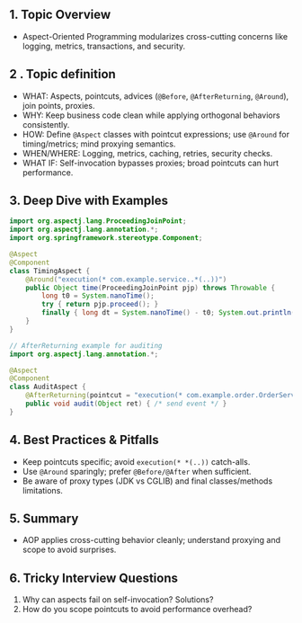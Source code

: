## 1. Topic Overview

- Aspect-Oriented Programming modularizes cross-cutting concerns like logging, metrics, transactions, and security.

## 2 . Topic definition

- WHAT: Aspects, pointcuts, advices (`@Before`, `@AfterReturning`, `@Around`), join points, proxies.
- WHY: Keep business code clean while applying orthogonal behaviors consistently.
- HOW: Define `@Aspect` classes with pointcut expressions; use `@Around` for timing/metrics; mind proxying semantics.
- WHEN/WHERE: Logging, metrics, caching, retries, security checks.
- WHAT IF: Self-invocation bypasses proxies; broad pointcuts can hurt performance.

## 3. Deep Dive with Examples

```java
import org.aspectj.lang.ProceedingJoinPoint;
import org.aspectj.lang.annotation.*;
import org.springframework.stereotype.Component;

@Aspect
@Component
class TimingAspect {
    @Around("execution(* com.example.service..*(..))")
    public Object time(ProceedingJoinPoint pjp) throws Throwable {
        long t0 = System.nanoTime();
        try { return pjp.proceed(); }
        finally { long dt = System.nanoTime() - t0; System.out.println(pjp.getSignature()+" took "+dt/1_000_000+"ms"); }
    }
}
```

```java
// AfterReturning example for auditing
import org.aspectj.lang.annotation.*;

@Aspect
@Component
class AuditAspect {
    @AfterReturning(pointcut = "execution(* com.example.order.OrderService.create(..))", returning = "ret")
    public void audit(Object ret) { /* send event */ }
}
```

## 4. Best Practices & Pitfalls

- Keep pointcuts specific; avoid `execution(* *(..))` catch-alls.
- Use `@Around` sparingly; prefer `@Before/@After` when sufficient.
- Be aware of proxy types (JDK vs CGLIB) and final classes/methods limitations.

## 5. Summary

- AOP applies cross-cutting behavior cleanly; understand proxying and scope to avoid surprises.

## 6. Tricky Interview Questions

1. Why can aspects fail on self-invocation? Solutions?
2. How do you scope pointcuts to avoid performance overhead?


